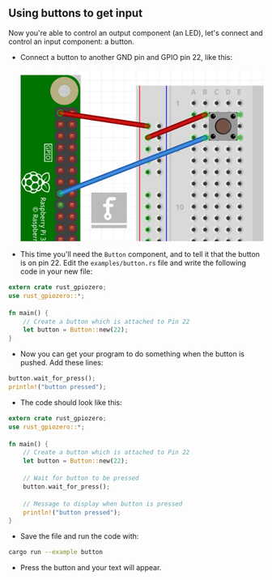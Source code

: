 ## Using buttons to get input

Now you're able to control an output component (an LED), let's connect and control an input component: a button.

+ Connect a button to another GND pin and GPIO pin 22, like this:

    ![Image made using Fritzing](images/button_rs.png)


+ This time you'll need the `Button` component, and to tell it that the button is on pin 22. Edit the `examples/button.rs` file and write the following code in your new file:

```rust
extern crate rust_gpiozero;
use rust_gpiozero::*;

fn main() {
    // Create a button which is attached to Pin 22
    let button = Button::new(22);
}
```

+ Now you can get your program to do something when the button is pushed. Add these lines:

```rust
button.wait_for_press();
println!("button pressed");
```

<!-- todo: Add full script here -->

+ The code should look like this:

```rust
extern crate rust_gpiozero;
use rust_gpiozero::*;

fn main() {
    // Create a button which is attached to Pin 22
    let button = Button::new(22);

    // Wait for button to be pressed
    button.wait_for_press();

    // Message to display when button is pressed
    println!("button pressed");
}
```

+ Save the file and run the code with: 

```bash
cargo run --example button
```

+ Press the button and your text will appear.
